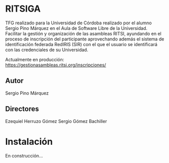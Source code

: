 # RITSIGA

TFG realizado para la Universidad de Córdoba realizado por el alumno Sergio Pino Márquez en el Aula de Software Libre de la Universidad.
Facilitar la gestión y organización de las asambleas RITSI, 
ayundando en el proceso de inscripción del participante aprovechando 
además el sistema de identificación federada RedIRIS (SIR)  con 
el que el usuario se identificará con las credenciales de su Universidad.

Actualmente en producción:
https://gestionasambleas.ritsi.org/inscripciones/

Autor
-------------
Sergio Pino Márquez

Directores
-------------
Ezequiel Herruzo Gómez
Sergio Gómez Bachiller

# Instalación

En construcción...
